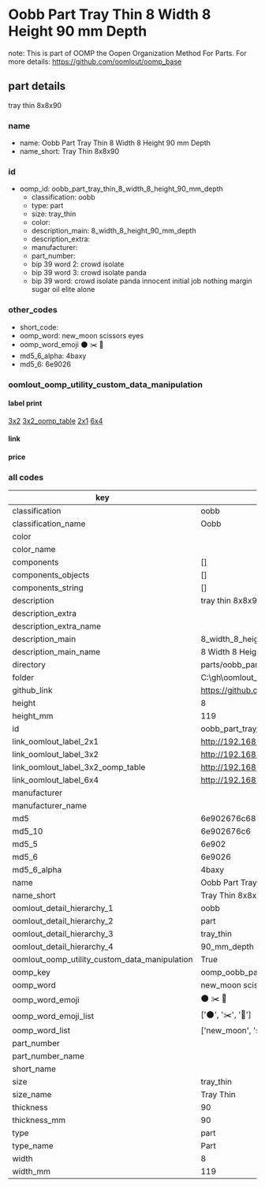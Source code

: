 # Oobb Part Tray Thin 8 Width 8 Height 90 mm Depth  

note: This is part of OOMP the Oopen Organization Method For Parts. For more details: https://github.com/oomlout/oomp_base

##  part details
  



tray thin 8x8x90



### name
* name: Oobb Part Tray Thin 8 Width 8 Height 90 mm Depth
* name_short: Tray Thin 8x8x90 
### id
* oomp_id: oobb_part_tray_thin_8_width_8_height_90_mm_depth
  * classification: oobb
  * type: part
  * size: tray_thin
  * color: 
  * description_main: 8_width_8_height_90_mm_depth
  * description_extra: 
  * manufacturer: 
  * part_number: 
  * bip 39 word 2: crowd isolate
  * bip 39 word 3: crowd isolate panda
  * bip 39 word: crowd isolate panda innocent initial job nothing margin sugar oil elite alone

### other_codes
* short_code: 
* oomp_word: new_moon scissors eyes
* oomp_word_emoji :new_moon: :scissors: :eyes:
* md5_6_alpha: 4baxy
* md5_6: 6e9026






### oomlout_oomp_utility_custom_data_manipulation
#### label print
[3x2](http://192.168.1.245:1112/?label=oomp%204baxy)
[3x2_oomp_table](http://192.168.1.108:1112/?label=oomp%204baxy)
[2x1](http://192.168.1.242:1112/?label=oomp%204baxy)
[6x4](http://192.168.1.55:1112/?label=oomp%204baxy)    

#### link

                              

#### price







### all codes 
| key | value |  
| --- | --- |  
| classification | oobb |  
| classification_name | Oobb |  
| color |  |  
| color_name |  |  
| components | [] |  
| components_objects | [] |  
| components_string | [] |  
| description | tray thin 8x8x90 |  
| description_extra |  |  
| description_extra_name |  |  
| description_main | 8_width_8_height_90_mm_depth |  
| description_main_name | 8 Width 8 Height 90 mm Depth |  
| directory | parts/oobb_part_tray_thin_8_width_8_height_90_mm_depth |  
| folder | C:\gh\oomlout_oobb_version_4_generated_parts\parts\oobb_part_tray_thin_8_width_8_height_90_mm_depth |  
| github_link | https://github.com/oomlout/oomlout_oomp_part_src/tree/main/parts/oobb_part_tray_thin_8_width_8_height_90_mm_depth |  
| height | 8 |  
| height_mm | 119 |  
| id | oobb_part_tray_thin_8_width_8_height_90_mm_depth |  
| link_oomlout_label_2x1 | http://192.168.1.242:1112/?label=oomp%204baxy |  
| link_oomlout_label_3x2 | http://192.168.1.245:1112/?label=oomp%204baxy |  
| link_oomlout_label_3x2_oomp_table | http://192.168.1.108:1112/?label=oomp%204baxy |  
| link_oomlout_label_6x4 | http://192.168.1.55:1112/?label=oomp%204baxy |  
| manufacturer |  |  
| manufacturer_name |  |  
| md5 | 6e902676c687f2d9e039f7493edda1a2 |  
| md5_10 | 6e902676c6 |  
| md5_5 | 6e902 |  
| md5_6 | 6e9026 |  
| md5_6_alpha | 4baxy |  
| name | Oobb Part Tray Thin 8 Width 8 Height 90 mm Depth |  
| name_short | Tray Thin 8x8x90  |  
| oomlout_detail_hierarchy_1 | oobb |  
| oomlout_detail_hierarchy_2 | part |  
| oomlout_detail_hierarchy_3 | tray_thin |  
| oomlout_detail_hierarchy_4 | 90_mm_depth |  
| oomlout_oomp_utility_custom_data_manipulation | True |  
| oomp_key | oomp_oobb_part_tray_thin_8_width_8_height_90_mm_depth |  
| oomp_word | new_moon scissors eyes |  
| oomp_word_emoji | :new_moon: :scissors: :eyes: |  
| oomp_word_emoji_list | [':new_moon:', ':scissors:', ':eyes:'] |  
| oomp_word_list | ['new_moon', 'scissors', 'eyes'] |  
| part_number |  |  
| part_number_name |  |  
| short_name |  |  
| size | tray_thin |  
| size_name | Tray Thin |  
| thickness | 90 |  
| thickness_mm | 90 |  
| type | part |  
| type_name | Part |  
| width | 8 |  
| width_mm | 119 |  
